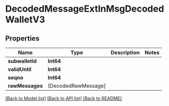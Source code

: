 # DecodedMessageExtInMsgDecodedWalletV3

## Properties
Name | Type | Description | Notes
------------ | ------------- | ------------- | -------------
**subwalletId** | **Int64** |  | 
**validUntil** | **Int64** |  | 
**seqno** | **Int64** |  | 
**rawMessages** | [DecodedRawMessage] |  | 

[[Back to Model list]](../README.md#documentation-for-models) [[Back to API list]](../README.md#documentation-for-api-endpoints) [[Back to README]](../README.md)


